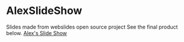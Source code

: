 # AlexSlideShow
Slides made from webslides open source project
See the final product below.
[Alex's Slide Show](https://app.netlify.com/sites/optimistic-wescoff-ed7c5e/overview)
